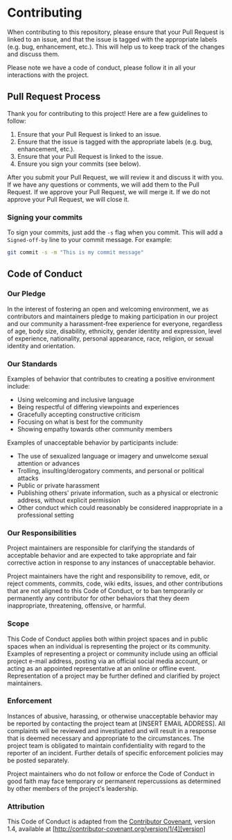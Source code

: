 # Contributing

When contributing to this repository, please ensure that your Pull Request is linked to an issue,
and that the issue is tagged with the appropriate labels (e.g. bug, enhancement, etc.). This will
help us to keep track of the changes and discuss them.

Please note we have a code of conduct, please follow it in all your interactions with the project.

## Pull Request Process

Thank you for contributing to this project! Here are a few guidelines to follow:

1. Ensure that your Pull Request is linked to an issue.
2. Ensure that the issue is tagged with the appropriate labels (e.g. bug, enhancement, etc.).
3. Ensure that your Pull Request is linked to the issue.
4. Ensure you sign your commits (see below).

After you submit your Pull Request, we will review it and discuss it with you. If we have any
questions or comments, we will add them to the Pull Request. If we approve your Pull Request, we
will merge it. If we do not approve your Pull Request, we will close it.

### Signing your commits

To sign your commits, just add the `-s` flag when you commit. This will add a `Signed-off-by` line to your commit message. For example:

```bash
git commit -s -m "This is my commit message"
```

## Code of Conduct

### Our Pledge

In the interest of fostering an open and welcoming environment, we as
contributors and maintainers pledge to making participation in our project and
our community a harassment-free experience for everyone, regardless of age, body
size, disability, ethnicity, gender identity and expression, level of experience,
nationality, personal appearance, race, religion, or sexual identity and
orientation.

### Our Standards

Examples of behavior that contributes to creating a positive environment
include:

* Using welcoming and inclusive language
* Being respectful of differing viewpoints and experiences
* Gracefully accepting constructive criticism
* Focusing on what is best for the community
* Showing empathy towards other community members

Examples of unacceptable behavior by participants include:

* The use of sexualized language or imagery and unwelcome sexual attention or
  advances
* Trolling, insulting/derogatory comments, and personal or political attacks
* Public or private harassment
* Publishing others' private information, such as a physical or electronic
  address, without explicit permission
* Other conduct which could reasonably be considered inappropriate in a
  professional setting

### Our Responsibilities

Project maintainers are responsible for clarifying the standards of acceptable
behavior and are expected to take appropriate and fair corrective action in
response to any instances of unacceptable behavior.

Project maintainers have the right and responsibility to remove, edit, or
reject comments, commits, code, wiki edits, issues, and other contributions
that are not aligned to this Code of Conduct, or to ban temporarily or
permanently any contributor for other behaviors that they deem inappropriate,
threatening, offensive, or harmful.

### Scope

This Code of Conduct applies both within project spaces and in public spaces
when an individual is representing the project or its community. Examples of
representing a project or community include using an official project e-mail
address, posting via an official social media account, or acting as an appointed
representative at an online or offline event. Representation of a project may be
further defined and clarified by project maintainers.

### Enforcement

Instances of abusive, harassing, or otherwise unacceptable behavior may be
reported by contacting the project team at [INSERT EMAIL ADDRESS]. All
complaints will be reviewed and investigated and will result in a response that
is deemed necessary and appropriate to the circumstances. The project team is
obligated to maintain confidentiality with regard to the reporter of an incident.
Further details of specific enforcement policies may be posted separately.

Project maintainers who do not follow or enforce the Code of Conduct in good
faith may face temporary or permanent repercussions as determined by other
members of the project's leadership.

### Attribution

This Code of Conduct is adapted from the [Contributor Covenant][homepage], version 1.4,
available at [http://contributor-covenant.org/version/1/4][version]

[homepage]: http://contributor-covenant.org
[version]: http://contributor-covenant.org/version/1/4/